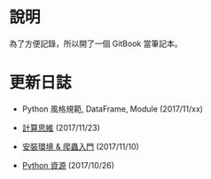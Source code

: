 # 說明

為了方便記錄，所以開了一個 GitBook 當筆記本。

# 更新日誌

* Python 風格規範, DataFrame, Module \(2017/11/xx\)

* [計算思維](//171123_computational_thinking.md) \(2017/11/23\)

* [安裝環境 & 爬蟲入門](//171110_install_and_intro.md) \(2017/11/10\)

* [Python 資源](//171026_about_python.md) \(2017/10/26\)




